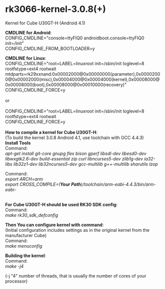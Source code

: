 # rk3066-kernel-3.0.8(+)
Kernel for Cube U30GT-H (Android 4.1)

<strong>CMDLINE for Android</strong>:<br>
CONFIG_CMDLINE="console=ttyFIQ0 androidboot.console=ttyFIQ0 init=/init"<br>
CONFIG_CMDLINE_FROM_BOOTLOADER=y

<strong>CMDLINE for Linux</strong>:<br>
CONFIG_CMDLINE="root=LABEL=linuxroot init=/sbin/init loglevel=8 rootfstype=ext4 rootwait mtdparts=rk29xxnand:0x00002000@0x00000000(parameter),0x00002000@0x00002000(misc),0x00004000@0x00004000(kernel),0x00008000@0x00008000(boot),0x00008000@0x00010000(recovery)"<br>
CONFIG_CMDLINE_FORCE=y<br>
<br>or<br><br>
CONFIG_CMDLINE="root=LABEL=linuxroot init=/sbin/init loglevel=8 rootfstype=ext4 rootwait<br>
CONFIG_CMDLINE_FORCE=y<br>
<br>
<strong>How to compile a kernel for Cube U30GT-H</strong>:<br>
(To build the kernel 3.0.8 Android 4.1, use toolchain with GCC 4.4.3)<br>
<strong>Install Tools</strong><br>
Command:<br>
<i>apt-get install git-core gnupg flex bison gperf libsdl-dev libesd0-dev libwxgtk2.6-dev build-essential zip curl libncurses5-dev zlib1g-dev ia32-libs lib32z1-dev lib32ncurses5-dev gcc-multilib g++-multilib sharutils lzop</i>

Command:<br>
<i>export ARCH=arm</i><br>
<i>export CROSS_COMPILE=(<strong>Your Path</strong>)/toolchain/arm-eabi-4.4.3/bin/arm-eabi-</i><br><br>

<strong>For Cube U30GT-H should be used RK30 SDK config</strong>:<br>
Command:<br>
<i>make rk30_sdk_defconfig</i>

<strong>Then You can configure kernel with command</strong>:<br>
(Initial configuration includes settings as in the original kernel from the manufacturer Cube)<br>
Command:<br>
<i>make menuconfig</i><br>

<strong>Building the kernel</strong>:<br>
Command:<br>
<i>make -j4</i>

(-j "4" number of threads, that is usually the number of cores of your processor)
